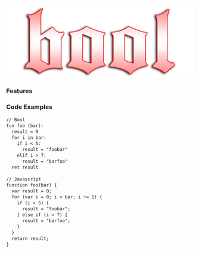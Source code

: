 ![Bool Logo](images/bool-logo.jpg)
### Features
### Code Examples
````
// Bool
fun foo (bar):
  result = 0
  for i in bar:
    if i < 5:
      result = "foobar"
    elif i > 7:
      result = "barfoo"
  ret result

// Javascript
function foo(bar) {
  var result = 0;
  for (var i = 0; i < bar; i += 1) {
    if (i < 5) {
      result = "foobar";
    } else if (i > 7) {
      result = "barfoo";
    }
  }
  return result;
}
````

